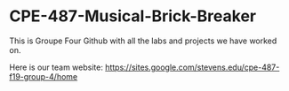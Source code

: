 # CPE-487-Musical-Brick-Breaker
This is Groupe Four Github with all the labs and projects we have worked on. 

Here is our team website: https://sites.google.com/stevens.edu/cpe-487-f19-group-4/home 
